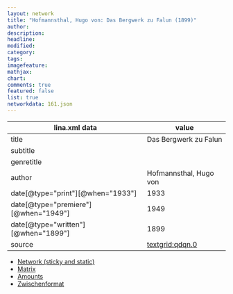 ```yaml
---
layout: network
title: "Hofmannsthal, Hugo von: Das Bergwerk zu Falun (1899)"
author:
description:
headline:
modified:
category:
tags:
imagefeature: 
mathjax: 
chart: 
comments: true
featured: false
list: true
networkdata: 161.json
---
```

lina.xml data  | value
------------- | -------------
title|Das Bergwerk zu Falun
subtitle|
genretitle|
author|Hofmannsthal, Hugo von
date[@type="print"][@when="1933"]|1933
date[@type="premiere"][@when="1949"]|1949
date[@type="written"][@when="1899"]|1899
source|[textgrid:qdqn.0](https://textgridlab.org/1.0/tgcrud-public/rest/textgrid:qdqn.0/data)



* [Network (sticky and static)](/linas/network161)
* [Matrix](/linas/matrix161)
* [Amounts](/linas/amount161)
* [Zwischenformat](/linas/lina161 )
